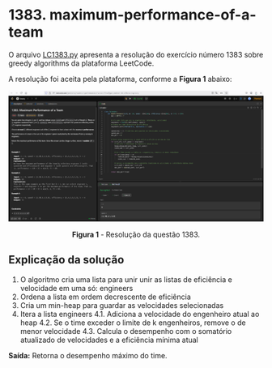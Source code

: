 # 1383. maximum-performance-of-a-team

O arquivo [LC1383.py](./LC1383.py) apresenta a resolução do exercício número 1383 sobre greedy algorithms da plataforma LeetCode.

A resolução foi aceita pela plataforma, conforme a **Figura 1** abaixo:

<center>

![Resolução 1383.py](../assets/1383.png)

**Figura 1** - Resolução da questão 1383.

</center>

## Explicação da solução

1. O algoritmo cria uma lista para unir unir as listas de eficiência e velocidade em uma só: engineers
2. Ordena a lista em ordem decrescente de eficiência
3. Cria um min-heap para guardar as velocidades selecionadas
4. Itera a lista engineers
   4.1. Adiciona a velocidade do engenheiro atual ao heap
   4.2. Se o time exceder o limite de k engenheiros, remove o de menor velocidade
   4.3. Calcula o desempenho com o somatório atualizado de velocidades e a eficiência mínima atual

**Saída:** Retorna o desempenho máximo do time.

